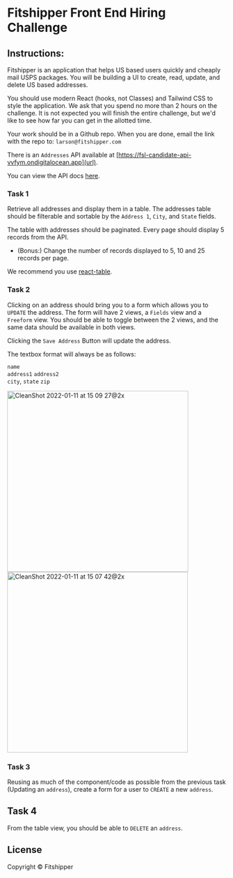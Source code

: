 # Fitshipper Front End Hiring Challenge

## Instructions:

Fitshipper is an application that helps US based users quickly and cheaply mail USPS packages. You will be building a UI to create, read, update, and delete US based addresses. 

You should use modern React (hooks, not Classes) and Tailwind CSS to style the application. We ask that you spend no more than 2 hours on the challenge. It is not expected you will finish the entire challenge, but we'd like to see how far you can get in the allotted time.  

Your work should be in a Github repo. When you are done, email the link with the repo to: `larson@fitshipper.com`

There is an `Addresses` API available at [https://fsl-candidate-api-vvfym.ondigitalocean.app](url).

You can view the API docs [here](https://fsl-candidate-api-vvfym.ondigitalocean.app/documentation/json).  

### Task 1
Retrieve all addresses and display them in a table. The addresses table should be filterable and sortable by the `Address 1`, `City`, and `State` fields.

The table with addresses should be paginated. Every page should display 5 records from the API.
 - (Bonus:) Change the number of records displayed to 5, 10 and 25 records per page.

We recommend you use [react-table](https://github.com/tannerlinsley/react-table).

### Task 2
Clicking on an address should bring you to a form which allows you to `UPDATE` the address. The form will have 2 views, a `Fields` view and a `Freeform` view. You should be able to toggle between the 2 views, and the same data should be available in both views. 

Clicking the `Save Address` Button will update the address. 

The textbox format will always be as follows:

`name` <br>
`address1` `address2` <br>
`city`, `state` `zip` <br>

<img width="416" alt="CleanShot 2022-01-11 at 15 09 27@2x" src="https://user-images.githubusercontent.com/1128711/149036046-65b6b57c-07dd-4ab0-b232-ca76d242a2eb.png"><img width="415" alt="CleanShot 2022-01-11 at 15 07 42@2x" src="https://user-images.githubusercontent.com/1128711/149036043-9d16d683-496e-4fa8-a870-d72603b4b735.png">


### Task 3
Reusing as much of the component/code as possible from the previous task (Updating an `address`), create a form for a user to `CREATE` a new `address`. 

## Task 4 
From the table view, you should be able to `DELETE` an `address`. 

## License

Copyright © Fitshipper

